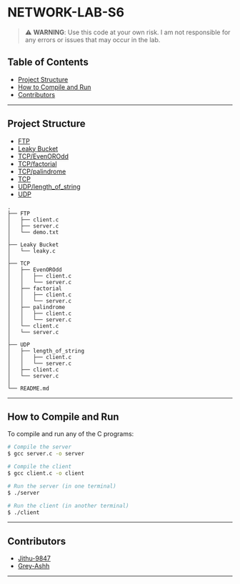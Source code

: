 # NETWORK-LAB-S6

> ⚠️ **WARNING**: Use this code at your own risk. I am not responsible for any errors or issues that may occur in the lab.

## Table of Contents

- [Project Structure](#project-structure)
- [How to Compile and Run](#how-to-compile-and-run)
- [Contributors](#contributors)

---

## Project Structure

- [FTP](./FTP)
- [Leaky Bucket](./Leaky%20Bucket)
- [TCP/EvenOROdd](./TCP/EvenOROdd)
- [TCP/factorial](./TCP/factorial)
- [TCP/palindrome](./TCP/palindrome)
- [TCP](./TCP)
- [UDP/length_of_string](./UDP/length_of_string)
- [UDP](./UDP)

```text
.
├── FTP
│   ├── client.c
│   ├── server.c
│   └── demo.txt
│
├── Leaky Bucket
│   └── leaky.c
│
├── TCP
│   ├── EvenOROdd
│   │   ├── client.c
│   │   └── server.c
│   ├── factorial
│   │   ├── client.c
│   │   └── server.c
│   ├── palindrome
│   │   ├── client.c
│   │   └── server.c
│   └── client.c
│   └── server.c
│
├── UDP
│   ├── length_of_string
│   │   ├── client.c
│   │   └── server.c
│   ├── client.c
│   └── server.c
│
└── README.md
```

---

## How to Compile and Run

To compile and run any of the C programs:

```bash
# Compile the server
$ gcc server.c -o server

# Compile the client
$ gcc client.c -o client

# Run the server (in one terminal)
$ ./server

# Run the client (in another terminal)
$ ./client
```

---

## Contributors

- [Jithu-9847](https://github.com/Jithu-9847)
- [Grey-Ashh](https://github.com/Grey-Ashh)

---


